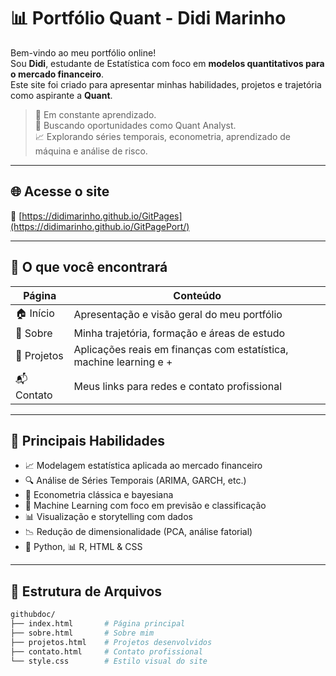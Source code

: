 # 📊 Portfólio Quant - Didi Marinho

Bem-vindo ao meu portfólio online!  
Sou **Didi**, estudante de Estatística com foco em **modelos quantitativos para o mercado financeiro**.  
Este site foi criado para apresentar minhas habilidades, projetos e trajetória como aspirante a **Quant**.

> 🌱 Em constante aprendizado.  
> 💼 Buscando oportunidades como Quant Analyst.  
> 📈 Explorando séries temporais, econometria, aprendizado de máquina e análise de risco.

---

## 🌐 Acesse o site

🔗 [https://didimarinho.github.io/GitPages](https://didimarinho.github.io/GitPagePort/)

---

## 📌 O que você encontrará

| Página       | Conteúdo                                                                 |
|--------------|--------------------------------------------------------------------------|
| 🏠 Início     | Apresentação e visão geral do meu portfólio                             |
| 👤 Sobre      | Minha trajetória, formação e áreas de estudo                            |
| 🧠 Projetos   | Aplicações reais em finanças com estatística, machine learning e +      |
| 📬 Contato    | Meus links para redes e contato profissional                            |

---

## 🧠 Principais Habilidades

- 📈 Modelagem estatística aplicada ao mercado financeiro
- 🔍 Análise de Séries Temporais (ARIMA, GARCH, etc.)
- 🧮 Econometria clássica e bayesiana
- 🧠 Machine Learning com foco em previsão e classificação
- 📊 Visualização e storytelling com dados
- 📉 Redução de dimensionalidade (PCA, análise fatorial)
- 🐍 Python, 📊 R, HTML & CSS

---

## 📂 Estrutura de Arquivos

```bash
githubdoc/
├── index.html       # Página principal
├── sobre.html       # Sobre mim
├── projetos.html    # Projetos desenvolvidos
├── contato.html     # Contato profissional
└── style.css        # Estilo visual do site
